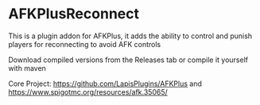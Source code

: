 # AFKPlusReconnect

This is a plugin addon for AFKPlus, it adds the ability to control and punish players for reconnecting to avoid AFK
controls

Download compiled versions from the Releases tab or compile it yourself with maven

Core Project: https://github.com/LapisPlugins/AFKPlus and https://www.spigotmc.org/resources/afk.35065/
